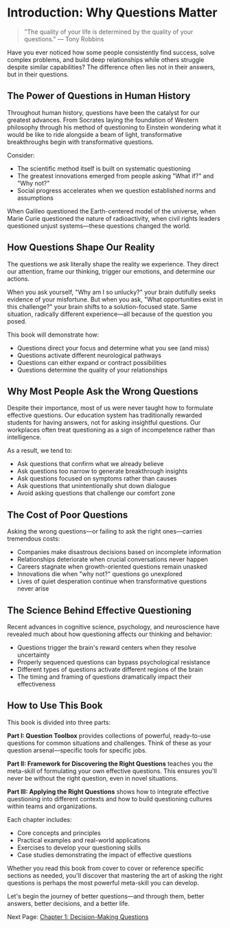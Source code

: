 # Introduction: Why Questions Matter

> "The quality of your life is determined by the quality of your questions." — Tony Robbins

Have you ever noticed how some people consistently find success, solve complex problems, and build deep relationships while others struggle despite similar capabilities? The difference often lies not in their answers, but in their questions.

## The Power of Questions in Human History

Throughout human history, questions have been the catalyst for our greatest advances. From Socrates laying the foundation of Western philosophy through his method of questioning to Einstein wondering what it would be like to ride alongside a beam of light, transformative breakthroughs begin with transformative questions.

Consider:
- The scientific method itself is built on systematic questioning
- The greatest innovations emerged from people asking "What if?" and "Why not?"
- Social progress accelerates when we question established norms and assumptions

When Galileo questioned the Earth-centered model of the universe, when Marie Curie questioned the nature of radioactivity, when civil rights leaders questioned unjust systems—these questions changed the world.

## How Questions Shape Our Reality

The questions we ask literally shape the reality we experience. They direct our attention, frame our thinking, trigger our emotions, and determine our actions.

When you ask yourself, "Why am I so unlucky?" your brain dutifully seeks evidence of your misfortune. But when you ask, "What opportunities exist in this challenge?" your brain shifts to a solution-focused state. Same situation, radically different experience—all because of the question you posed.

This book will demonstrate how:
- Questions direct your focus and determine what you see (and miss)
- Questions activate different neurological pathways
- Questions can either expand or contract possibilities
- Questions determine the quality of your relationships

## Why Most People Ask the Wrong Questions

Despite their importance, most of us were never taught how to formulate effective questions. Our education system has traditionally rewarded students for having answers, not for asking insightful questions. Our workplaces often treat questioning as a sign of incompetence rather than intelligence.

As a result, we tend to:
- Ask questions that confirm what we already believe
- Ask questions too narrow to generate breakthrough insights
- Ask questions focused on symptoms rather than causes
- Ask questions that unintentionally shut down dialogue
- Avoid asking questions that challenge our comfort zone

## The Cost of Poor Questions

Asking the wrong questions—or failing to ask the right ones—carries tremendous costs:
- Companies make disastrous decisions based on incomplete information
- Relationships deteriorate when crucial conversations never happen
- Careers stagnate when growth-oriented questions remain unasked
- Innovations die when "why not?" questions go unexplored
- Lives of quiet desperation continue when transformative questions never arise

## The Science Behind Effective Questioning

Recent advances in cognitive science, psychology, and neuroscience have revealed much about how questioning affects our thinking and behavior:
- Questions trigger the brain's reward centers when they resolve uncertainty
- Properly sequenced questions can bypass psychological resistance
- Different types of questions activate different regions of the brain
- The timing and framing of questions dramatically impact their effectiveness

## How to Use This Book

This book is divided into three parts:

**Part I: Question Toolbox** provides collections of powerful, ready-to-use questions for common situations and challenges. Think of these as your question arsenal—specific tools for specific jobs.

**Part II: Framework for Discovering the Right Questions** teaches you the meta-skill of formulating your own effective questions. This ensures you'll never be without the right question, even in novel situations.

**Part III: Applying the Right Questions** shows how to integrate effective questioning into different contexts and how to build questioning cultures within teams and organizations.

Each chapter includes:
- Core concepts and principles
- Practical examples and real-world applications
- Exercises to develop your questioning skills
- Case studies demonstrating the impact of effective questions

Whether you read this book from cover to cover or reference specific sections as needed, you'll discover that mastering the art of asking the right questions is perhaps the most powerful meta-skill you can develop.

Let's begin the journey of better questions—and through them, better answers, better decisions, and a better life. 

Next Page: [Chapter 1: Decision-Making Questions](./chapter1_decision_making.md)